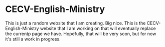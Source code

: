 # CECV-English-Ministry
This is just a random website that I am creating. Big nice.
This is the CECV-English-Ministry website that I am working on that will eventually replace the currentp page we have. Hopefully, that will be very soon, but for now it's still a work in progress. 
